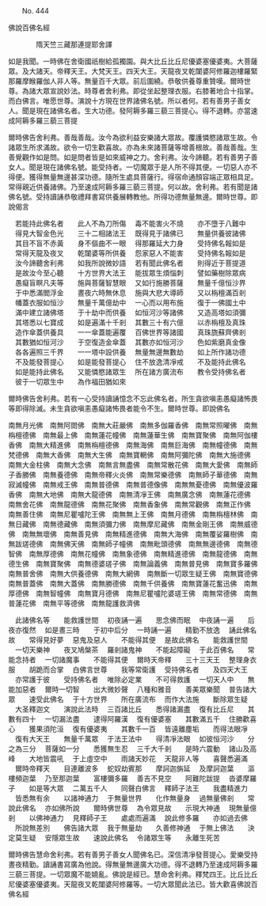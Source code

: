 ﻿　　No. 444

佛說百佛名經

　　　　隋天竺三藏那連提耶舍譯


如是我聞。一時佛在舍衛國祇樹給孤獨園。與大比丘比丘尼優婆塞優婆夷。大菩薩眾。及大諸天。帝釋天王。大梵天王。四天大王。天龍夜叉乾闥婆阿修羅迦樓羅緊那羅摩睺羅伽人非人等。無量百千大眾。前后圍繞。恭敬供養尊重贊嘆。爾時世尊。為諸大眾宣說妙法。時尊者舍利弗。即從坐起整理衣服。右膝著地合十指掌。而白佛言。唯愿世尊。演說十方現在世界諸佛名號。所以者何。若有善男子善女人。聞是現在諸佛名者。生大功德。發阿耨多羅三藐三菩提心。得不退轉。亦當速成阿耨多羅三藐三菩提

爾時佛告舍利弗。善哉善哉。汝今為欲利益安樂諸大眾故。覆護憐愍諸眾生故。令諸眾生所求滿故。欲令一切生歡喜故。亦為未來諸菩薩等增善根故。善哉善哉。生善覺觀作如是問。如是問者皆是如來威神之力。舍利弗。汝今諦聽。若有善男子善女人。聞是現在諸佛名號。能受持者。一切魔眾于是人所不得其便。一切惡人亦不得便。獲得無量無邊甚深功德。隨所生處具菩薩行。得宿命通顏容端正眾相具足。常得親近供養諸佛。乃至速成阿耨多羅三藐三菩提。何以故。舍利弗。若有聞是諸佛名號。受持讀誦恭敬禮拜書寫供養展轉教他。所得功德無量無邊。爾時世尊。即說偈言

　若能持此佛名者　　此人不為刀所傷
　毒不能害火不燒　　亦不墮于八難中
　得見大智金色光　　三十二相諸法王
　既得見于諸佛已　　無量供養彼諸佛
　其目不盲不赤黃　　身不傴曲不一眼
　得那羅延大力身　　受持佛名報如是
　常得天龍及夜叉　　乾闥婆等所供養
　怨家惡人不能害　　受持佛名報如是
　汝今諦聽舍利弗　　如我所說微妙語
　若有聞此佛名者　　則得近于菩提道
　是故汝今至心聽　　十方世界大法王
　能拔眾生煩惱刺　　譬如藥樹除眾病
　愚癡盲瞑凡夫等　　施與菩薩智慧眼
　又如行施勝菩薩　　無量千億恒沙界
　于中悉滿閻浮金　　晝夜六時無休息
　施與大悲大導師　　又以栴檀滿百剎
　幡蓋衣服如恒沙　　無量千萬億劫中
　一心而以用布施　　復于一佛國土中
　滿中建立諸佛塔　　于十劫中而供養
　如恒河沙等諸佛　　又造高塔如須彌
　其塔悉以七寶成　　如是遍滿十千剎
　其數三十有六億　　以赤栴檀及真珠
　造作傘蓋供養具　　一一傘蓋能遍覆
　百佛世界等諸國　　真珠旒蘇齊佛剎
　其數猶如恒河沙　　于空復造金傘蓋
　其數亦如恒河沙　　色如紫磨真金像
　各各遍照三千界　　一一塔中設供養
　無量無邊無數劫　　如上所作諸功德
　不及能發菩提心　　如是能發菩提心
　住不放逸清凈戒　　不及能持此佛名
　如是能持此佛名　　又能憐愍諸眾生
　所在諸方廣流布　　教令受持佛名者
　彼于一切眾生中　　為作福田猶如來　

爾時佛告舍利弗。若有一心受持讀誦憶念不忘此佛名者。所生貪欲嗔恚愚癡諸怖畏等即得除滅。未生貪欲嗔恚愚癡諸怖畏者能令不生。爾時世尊。即說佛名

南無月光佛　南無阿閦佛　南無大莊嚴佛　南無多伽羅香佛　南無常照曜佛　南無栴檀德佛　南無最上佛　南無蓮花幢佛　南無蓮華生佛　南無寶聚佛　南無阿伽樓香佛　南無大精進佛　南無栴檀德佛　南無海佛　南無巨海佛　南無幢德佛　南無梵德佛　南無大香佛　南無大生佛　南無寶輞佛　南無阿彌陀佛　南無大施德佛　南無大金柱佛　南無大念佛　南無言無盡佛　南無常散花佛　南無大愛佛　南無師子香勝佛　南無養德佛　南無帝釋火炎佛　南無常樂德佛　南無師子華德佛　南無寂滅幢佛　南無戒王佛　南無普德佛　南無普德像佛　南無無憂德佛　南無優波羅香佛　南無大地佛　南無大龍德佛　南無清凈王佛　南無廣念佛　南無蓮花德佛　南無舍花佛　南無龍德佛　南無花聚佛　南無香象佛　南無常觀佛　南無正作佛　南無善住佛　南無尼瞿嚧陀王佛　南無無上王佛　南無月德佛　南無栴檀林佛　南無日藏佛　南無德藏佛　南無須彌力佛　南無摩尼藏佛　南無金剛王佛　南無威德佛　南無無壞佛　南無善見佛　南無精進德佛　南無大海佛　南無覆娑羅樹佛　南無跋瑳德佛　南無佛天佛　南無師子幢佛　南無毗頭德佛　南無無邊德佛　南無德智佛　南無厚德佛　南無花幢佛　南無象德佛　南無精進德佛　南無龍德佛　南無德生佛　南無寶聚佛　南無德婆瑳子佛　南無論義佛　南無普見佛　南無寶多羅佛　南無普舍佛　南無大供養德佛　南無大網佛　南無斷一切眾生疑王佛　南無寶德佛　南無普蓋佛　南無大蓋佛　南無勝德佛　南無千供養佛　南無寶蓮花奮迅佛　南無厚德佛　南無智幢佛　南無寶月德佛　南無尼瞿嚧陀婆瑳王佛　南無常德佛　南無普蓮花佛　南無平等德佛　南無龍護救濟佛

　此諸佛名等　　能救護世間
　初夜誦一遍　　思念佛而眠
　中夜誦一遍　　后夜亦復然
　如是晝三時　　于初中后分
　一時誦一遍　　精勤不放逸
　誦此佛名故　　常得見好夢
　惡鬼及惡人　　不能得其便
　是故此佛名　　能救護世間
　一切天樂神　　夜叉鳩槃茶
　羅剎諸鬼神　　不能起障礙
　于此百佛名　　常能念持者
　一切諸魔事　　不能得其便
　爾時天帝釋　　三十三天王
　整理身衣服　　胡跪而合掌
　白佛言世尊　　我等常衛護
　受持佛名者　　及四天大王
　亦常護于彼　　受持佛名者
　唯除必定業　　不可得救護
　一切天人中　　無能加惡者
　爾時一切智　　出大微妙聲
　八種和雅音　　善美眾樂聞
　普告諸大眾　　速受此佛名
　于十方世界　　所在廣流布
　而作大法施　　斷除眾生疑
　大圣釋迦文　　演說此法時
　三百諸比丘　　悉得諸漏盡
　復有比丘尼　　其數有四十
　一切漏法盡　　逮得阿羅漢
　復有優婆塞　　其數滿五千
　住勝歡喜心　　獲果須陀洹
　復有優婆夷　　其數千一百
　皆遠離塵垢　　而得法眼凈
　復有大天王　　無量千萬眾
　于法王法中　　得清凈法眼
　如彼恒河沙　　分之為三分
　菩薩如一分　　悉獲無生忍
　三千大千剎　　是時六震動
　諸山及高峰　　大地皆震吼
　于上虛空中　　雨諸天妙花
　天龍非人等　　喜聲悉遍滿
　爾時帝釋天　　目連離波多
　蛇奴劫賓那　　摩訶迦旃延
　及摩訶迦葉　　漚樓頻迦葉
　乃至那迦葉　　富樓彌多羅
　善吉不見空　　阿難陀跋提
　沓婆摩羅子　　如是等大眾
　二萬五千人　　同聲白佛言
　釋師子法王　　我盡精進力
　皆悉無有余　　以諸神通力
　于無量世界　　化作無量身
　過無量佛剎　　常說此佛名
　亦如佛所說　　爾時佛世尊
　為令眾見故　　示現大神通
　現無量億剎　　以佛神通力
　見釋師子王　　處處而遍滿
　說此修多羅　　亦如過去佛
　所說無差別　　佛告諸大眾
　我于無量劫　　久善修神通
　于無上佛法　　決定莫生疑
　安隱眾生故　　速說此佛名
　令諸眾生等　　永離生死苦　

爾時佛告慧命舍利弗。若有善男子善女人聞佛名已。深信清凈發菩提心。愛樂受持晝夜精勤。讀誦書寫廣為他說。得無量無邊廣大功德。得不退轉乃至速成阿耨多羅三藐三菩提。一切眾魔不能嬈亂。佛說是經已。慧命舍利弗。釋梵四王。比丘比丘尼優婆塞優婆夷。天龍夜叉乾闥婆阿修羅等。一切大眾聞此法已。皆大歡喜佛說百佛名經
